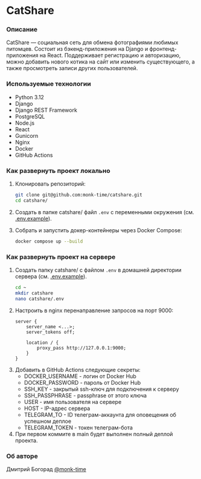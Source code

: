 # CatShare

### Описание
CatShare — социальная сеть для обмена фотографиями любимых питомцев. Состоит из бэкенд-приложения на Django и фронтенд-приложения на React. Поддерживает регистрацию и авторизацию, можно добавить нового котика на сайт или изменить существующего, а также просмотреть записи других пользователей.

### Используемые технологии
- Python 3.12
- Django
- Django REST Framework
- PostgreSQL
- Node.js
- React
- Gunicorn
- Nginx
- Docker
- GitHub Actions

### Как развернуть проект локально
1. Клонировать репозиторий:
    ```bash
    git clone git@github.com:monk-time/catshare.git
    cd catshare/
    ```

2. Создать в папке catshare/ файл `.env` с переменными окружения (см. [.env.example](.env.example)).

3. Собрать и запустить докер-контейнеры через Docker Compose:
    ```bash
    docker compose up --build
    ```

### Как развернуть проект на сервере
1. Создать папку catshare/ с файлом `.env` в домашней директории сервера (см. [.env.example](.env.example)).
    ```bash
    cd ~
    mkdir catshare
    nano catshare/.env
    ```
2. Настроить в nginx перенаправление запросов на порт 9000:
    ```nginx
    server {
        server_name <...>;
        server_tokens off;

        location / {
            proxy_pass http://127.0.0.1:9000;
        }
    }
    ```
3. Добавить в GitHub Actions следующие секреты:
    - DOCKER_USERNAME - логин от Docker Hub
    - DOCKER_PASSWORD - пароль от Docker Hub
    - SSH_KEY - закрытый ssh-ключ для подключения к серверу
    - SSH_PASSPHRASE - passphrase от этого ключа
    - USER - имя пользователя на сервере
    - HOST - IP-адрес сервера
    - TELEGRAM_TO - ID телеграм-аккаунта для оповещения об успешном деплое
    - TELEGRAM_TOKEN - токен телеграм-бота
4. При первом коммите в main будет выполнен полный деплой проекта.

### Об авторе
Дмитрий Богорад [@monk-time](https://github.com/monk-time)
